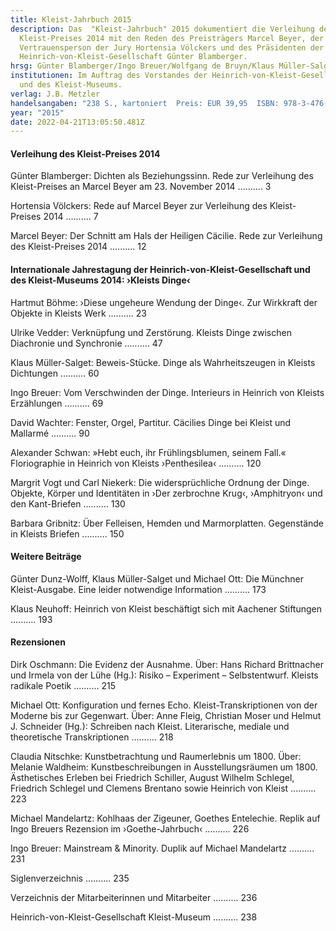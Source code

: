 ```yaml
---
title: Kleist-Jahrbuch 2015
description: Das  "Kleist-Jahrbuch" 2015 dokumentiert die Verleihung des
  Kleist-Preises 2014 mit den Reden des Preisträgers Marcel Beyer, der
  Vertrauensperson der Jury Hortensia Völckers und des Präsidenten der
  Heinrich-von-Kleist-Gesellschaft Günter Blamberger.
hrsg: Günter Blamberger/Ingo Breuer/Wolfgang de Bruyn/Klaus Müller-Salget (Hrsg.)
institutionen: Im Auftrag des Vorstandes der Heinrich-von-Kleist-Gesellschaft
  und des Kleist-Museums.
verlag: J.B. Metzler
handelsangaben: "238 S., kartoniert  Preis: EUR 39,95  ISBN: 978-3-476-02573-9"
year: "2015"
date: 2022-04-21T13:05:50.481Z
---
```

#### Verleihung des Kleist-Preises 2014 

Günter Blamberger: Dichten als Beziehungssinn. Rede zur Verleihung des Kleist-Preises an Marcel Beyer am 23. November 2014 .......... 3

Hortensia Völckers: Rede auf Marcel Beyer zur Verleihung des Kleist-Preises 2014 .......... 7  

Marcel Beyer: Der Schnitt am Hals der Heiligen Cäcilie. Rede zur Verleihung des Kleist-Preises 2014 .......... 12 

#### Internationale Jahrestagung der Heinrich-von-Kleist-Gesellschaft und des Kleist-Museums 2014: ›Kleists Dinge‹

Hartmut Böhme: ›Diese ungeheure Wendung der Dinge‹. Zur Wirkkraft der Objekte in Kleists Werk .......... 23 

Ulrike Vedder: Verknüpfung und Zerstörung. Kleists Dinge zwischen Diachronie und Synchronie .......... 47 

Klaus Müller-Salget: Beweis-Stücke. Dinge als Wahrheitszeugen in Kleists Dichtungen .......... 60 

Ingo Breuer: Vom Verschwinden der Dinge. Interieurs in Heinrich von Kleists Erzählungen .......... 69 

David Wachter: Fenster, Orgel, Partitur. Cäcilies Dinge bei Kleist und Mallarmé .......... 90 

Alexander Schwan: »Hebt euch, ihr Frühlingsblumen, seinem Fall.« Floriographie in Heinrich von Kleists ›Penthesilea‹ .......... 120 

Margrit Vogt und Carl Niekerk: Die widersprüchliche Ordnung der Dinge. Objekte, Körper und Identitäten in ›Der zerbrochne Krug‹, ›Amphitryon‹ und den Kant-Briefen .......... 130

Barbara Gribnitz: Über Felleisen, Hemden und Marmorplatten. Gegenstände in Kleists Briefen .......... 150 

#### Weitere Beiträge

Günter Dunz-Wolff, Klaus Müller-Salget und Michael Ott: Die Münchner Kleist-Ausgabe. Eine leider notwendige Information .......... 173 

Klaus Neuhoff: Heinrich von Kleist beschäftigt sich mit Aachener Stiftungen .......... 193 

#### Rezensionen

Dirk Oschmann: Die Evidenz der Ausnahme. Über: Hans Richard Brittnacher und Irmela von der Lühe (Hg.): Risiko – Experiment – Selbstentwurf. Kleists radikale Poetik .......... 215 

Michael Ott: Konfiguration und fernes Echo. Kleist-Transkriptionen von der Moderne bis zur Gegenwart. Über: Anne Fleig, Christian Moser und Helmut J. Schneider (Hg.): Schreiben nach Kleist. Literarische, mediale und theoretische Transkriptionen .......... 218 

Claudia Nitschke: Kunstbetrachtung und Raumerlebnis um 1800. Über: Melanie Waldheim: Kunstbeschreibungen in Ausstellungsräumen um 1800. Ästhetisches Erleben bei Friedrich Schiller, August Wilhelm Schlegel, Friedrich Schlegel und Clemens Brentano sowie Heinrich von Kleist .......... 223 

Michael Mandelartz: Kohlhaas der Zigeuner, Goethes Entelechie. Replik auf Ingo Breuers Rezension im ›Goethe-Jahrbuch‹ .......... 226 

Ingo Breuer: Mainstream & Minority. Duplik auf Michael Mandelartz .......... 231 



Siglenverzeichnis .......... 235 

Verzeichnis der Mitarbeiterinnen und Mitarbeiter .......... 236 

Heinrich-von-Kleist-Gesellschaft Kleist-Museum .......... 238